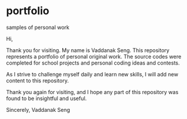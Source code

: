 # portfolio
samples of personal work
 
Hi,

Thank you for visiting.  My name is Vaddanak Seng.  This repository represents a portfolio of personal 
original work.  The source codes were completed for school projects and personal coding ideas 
and contests.

As I strive to challenge myself daily and learn new skills, I will add new content to this repository.

Thank you again for visiting, and I hope any part of this repository was found to be insightful and useful.

Sincerely,
Vaddanak Seng
